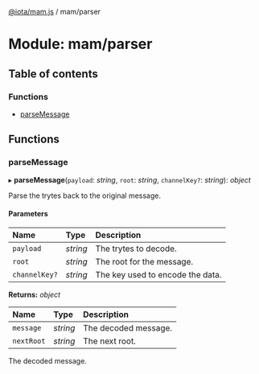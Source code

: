 [@iota/mam.js](../README.md) / mam/parser

# Module: mam/parser

## Table of contents

### Functions

- [parseMessage](mam_parser.md#parsemessage)

## Functions

### parseMessage

▸ **parseMessage**(`payload`: *string*, `root`: *string*, `channelKey?`: *string*): *object*

Parse the trytes back to the original message.

#### Parameters

| Name | Type | Description |
| :------ | :------ | :------ |
| `payload` | *string* | The trytes to decode. |
| `root` | *string* | The root for the message. |
| `channelKey?` | *string* | The key used to encode the data. |

**Returns:** *object*

| Name | Type | Description |
| :------ | :------ | :------ |
| `message` | *string* | The decoded message. |
| `nextRoot` | *string* | The next root. |

The decoded message.

